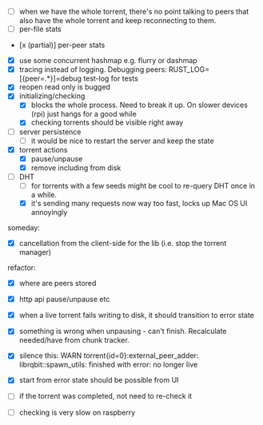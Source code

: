 - [ ] when we have the whole torrent, there's no point talking to peers that also have the whole torrent and keep reconnecting to them.
- [ ] per-file stats
- [x (partial)] per-peer stats
- [x] use some concurrent hashmap e.g. flurry or dashmap
- [x] tracing instead of logging. Debugging peers: RUST_LOG=[{peer=.*}]=debug
  test-log for tests
- [x] reopen read only is bugged
- [x] initializing/checking
  - [x] blocks the whole process. Need to break it up. On slower devices (rpi) just hangs for a good while
  - [x] checking torrents should be visible right away
- [ ] server persistence
  - [ ] it would be nice to restart the server and keep the state
- [x] torrent actions
  - [x] pause/unpause
  - [x] remove including from disk
- [ ] DHT
  - [ ] for torrents with a few seeds might be cool to re-query DHT once in a while.
  - [x] it's sending many requests now way too fast, locks up Mac OS UI annoyingly

someday:
- [x] cancellation from the client-side for the lib (i.e. stop the torrent manager)


refactor:
- [x] where are peers stored
- [x] http api pause/unpause etc
- [x] when a live torrent fails writing to disk, it should transition to error state
- [x] something is wrong when unpausing - can't finish. Recalculate needed/have from chunk tracker.
- [x] silence this: WARN torrent{id=0}:external_peer_adder: librqbit::spawn_utils: finished with error: no longer live

- [x] start from error state should be possible from UI
- [ ] if the torrent was completed, not need to re-check it
- [ ] checking is very slow on raspberry
